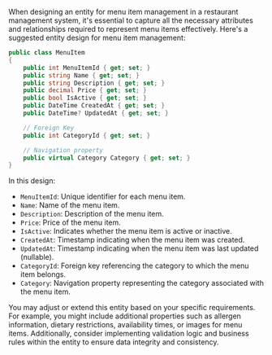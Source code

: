 When designing an entity for menu item management in a restaurant management system, it's essential to capture all the necessary attributes and relationships required to represent menu items effectively. Here's a suggested entity design for menu item management:

```csharp
public class MenuItem
{
    public int MenuItemId { get; set; }
    public string Name { get; set; }
    public string Description { get; set; }
    public decimal Price { get; set; }
    public bool IsActive { get; set; }
    public DateTime CreatedAt { get; set; }
    public DateTime? UpdatedAt { get; set; }

    // Foreign Key
    public int CategoryId { get; set; }

    // Navigation property
    public virtual Category Category { get; set; }
}
```

In this design:

- `MenuItemId`: Unique identifier for each menu item.
- `Name`: Name of the menu item.
- `Description`: Description of the menu item.
- `Price`: Price of the menu item.
- `IsActive`: Indicates whether the menu item is active or inactive.
- `CreatedAt`: Timestamp indicating when the menu item was created.
- `UpdatedAt`: Timestamp indicating when the menu item was last updated (nullable).
- `CategoryId`: Foreign key referencing the category to which the menu item belongs.
- `Category`: Navigation property representing the category associated with the menu item.

You may adjust or extend this entity based on your specific requirements. For example, you might include additional properties such as allergen information, dietary restrictions, availability times, or images for menu items. Additionally, consider implementing validation logic and business rules within the entity to ensure data integrity and consistency.